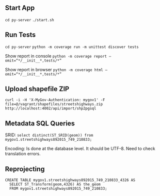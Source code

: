 Start App
---------
`cd py-server`
`./start.sh`

Run Tests
----------
`cd py-server`
`python -m coverage run -m unittest discover tests`

Show report in console
`python -m coverage report —omit=“*/__init__*,tests/*”`

Show report in browser
`python -m coverage html —omit=“*/__init__*,tests/*”`


Upload shapefile ZIP
-------
`curl -i -H 'X-MyGov-Authentication: mygov1' -F file=@/vagrant/shapefiles/streetshighways.zip http://localhost:4002/api/import/shp2pgsql`

Metadata SQL Queries
-------
SRID:
`select distinct(ST_SRID(geom)) from  mygov1.streetshighways892015_749_210833;`

Encoding:
Is done at the database level.
It should be UTF-8.
Need to check translation errors.

Reprojecting
------
```
CREATE TABLE mygov1.streetshighways892015_749_210833_4326 AS
  SELECT ST_Transform(geom,4326) AS the_geom
  FROM mygov1.streetshighways892015_749_210833;
```